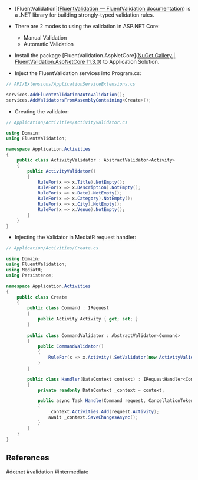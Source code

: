 * [FluentValidation]([FluentValidation — FluentValidation documentation](https://docs.fluentvalidation.net/en/latest/)) is a .NET library for building strongly-typed validation rules. 

* There are 2 modes to using the validation in ASP.NET Core:
	* Manual Validation
	* Automatic Validation

* Install the package [FluentValidation.AspNetCore]([NuGet Gallery | FluentValidation.AspNetCore 11.3.0](https://www.nuget.org/packages/FluentValidation.AspNetCore/)) to Application Solution.

* Inject the FluentValidation services into Program.cs:
``` c#
// API/Extensions/ApplicationServiceExtensions.cs

services.AddFluentValidationAutoValidation();
services.AddValidatorsFromAssemblyContaining<Create>();

```

* Creating the validator:
``` c#
// Application/Activities/ActivityValidator.cs

using Domain;
using FluentValidation;

namespace Application.Activities
{
    public class ActivityValidator : AbstractValidator<Activity>
    {
        public ActivityValidator()
        {
            RuleFor(x => x.Title).NotEmpty();
            RuleFor(x => x.Description).NotEmpty();
            RuleFor(x => x.Date).NotEmpty();
            RuleFor(x => x.Category).NotEmpty();
            RuleFor(x => x.City).NotEmpty();
            RuleFor(x => x.Venue).NotEmpty();
        }
    }
}
```

* Injecting the Validator in MediatR request handler:
``` c#
// Application/Activities/Create.cs

using Domain;
using FluentValidation;
using MediatR;
using Persistence;

namespace Application.Activities
{
    public class Create
    {
        public class Command : IRequest
        {
            public Activity Activity { get; set; }
        }
  
        public class CommandValidator : AbstractValidator<Command>
        {
            public CommandValidator()
            {
                RuleFor(x => x.Activity).SetValidator(new ActivityValidator());
            }
        }

        public class Handler(DataContext context) : IRequestHandler<Command>
        {
            private readonly DataContext _context = context;

            public async Task Handle(Command request, CancellationToken cancellationToken)
            {
                _context.Activities.Add(request.Activity);
                await _context.SaveChangesAsync();
            }
        }
    }
}
```
## References

#dotnet #validation #intermediate

